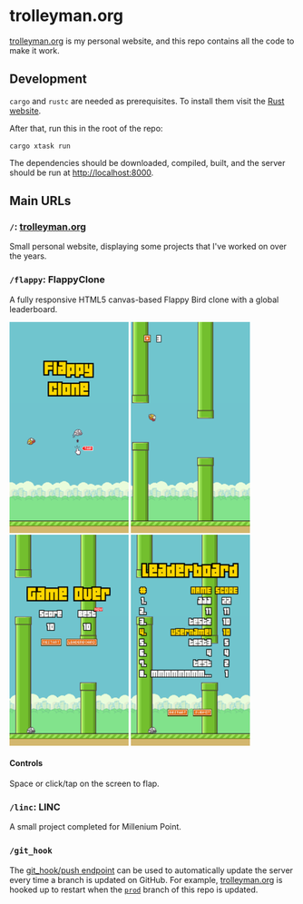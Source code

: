 
# trolleyman.org
[trolleyman.org](https://trolleyman.org) is my personal website, and this repo contains all the code to make it work.

## Development
`cargo` and `rustc` are needed as prerequisites. To install them visit the [Rust website](https://www.rust-lang.org/tools/install).

After that, run this in the root of the repo:
```
cargo xtask run
```

The dependencies should be downloaded, compiled, built, and the server should be run at [http://localhost:8000](http://localhost:8000).

## Main URLs
### `/`: [trolleyman.org](https://trolleyman.org)
Small personal website, displaying some projects that I've worked on over the years.

### `/flappy`: FlappyClone
A fully responsive HTML5 canvas-based Flappy Bird clone with a global leaderboard.

<img src="screenshots/start.png" width="210px" /> <img src="screenshots/playing.png" width="210px" /> <img src="screenshots/death.png" width="210px" /> <img src="screenshots/leaderboard.gif" width="210px" />

#### Controls
Space or click/tap on the screen to flap.

### `/linc`: LINC
A small project completed for Millenium Point.

### `/git_hook`
The [git_hook/push endpoint](django/git_hook) can be used to automatically update the server every time a branch is updated on GitHub.
For example, [trolleyman.org](https://trolleyman.org) is hooked up to restart when the [`prod`](https://github.com/trolleyman/trolleyman.org/tree/prod) branch of this repo is updated.
